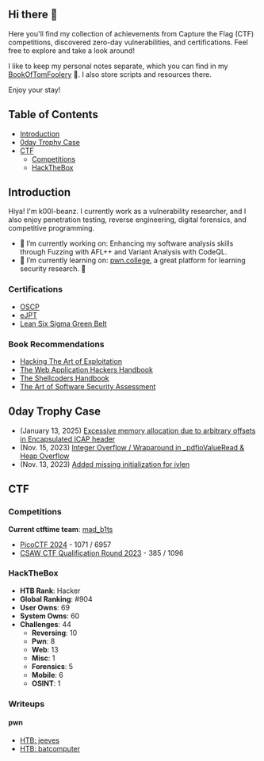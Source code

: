 ## Hi there 👋

Here you'll find my collection of achievements from Capture the Flag (CTF) competitions, discovered zero-day vulnerabilities, and certifications. Feel free to explore and take a look around!

I like to keep my personal notes separate, which you can find in my [BookOfTomFoolery](https://github.com/k00l-beanz/BookOfTomFoolery) 📓. I also store scripts and resources there.

Enjoy your stay!

## Table of Contents

- [Introduction](#introduction)
- [0day Trophy Case](#0day-trophy-case)
- [CTF](#ctf)
    - [Competitions](#competitions)
    - [HackTheBox](#hackthebox)


## Introduction

Hiya! I'm k00l-beanz. I currently work as a vulnerability researcher, and I also enjoy penetration testing, reverse engineering, digital forensics, and competitive programming.

- 🔭 I’m currently working on: Enhancing my software analysis skills through Fuzzing with AFL++ and Variant Analysis with CodeQL.
- 🌱 I’m currently learning on: [pwn.college](https://pwn.college/), a great platform for learning security research. 🐐

### Certifications

- [OSCP](https://www.credential.net/761349db-33ba-46a1-a308-b60dba5dae5a#gs.com4px)
- [eJPT](https://certs.ine.com/4f437ccd-9df1-40fc-bf0a-9909b2260aa8#gs.cq9mqd)
- [Lean Six Sigma Green Belt](https://pdf.credential.net/i3lpo3iv.pdf)

### Book Recommendations

- [Hacking The Art of Exploitation](https://repo.zenk-security.com/Magazine%20E-book/Hacking-%20The%20Art%20of%20Exploitation%20(2nd%20ed.%202008)%20-%20Erickson.pdf)
- [The Web Application Hackers Handbook](https://edu.anarcho-copy.org/Against%20Security%20-%20Self%20Security/Dafydd%20Stuttard,%20Marcus%20Pinto%20-%20The%20web%20application%20hacker%27s%20handbook_%20finding%20and%20exploiting%20security%20flaws-Wiley%20(2011).pdf)
- [The Shellcoders Handbook](https://github.com/hankinghu/books-1/blob/master/IT/%E4%BF%A1%E6%81%AF%E5%AE%89%E5%85%A8/%E5%85%A5%E4%BE%B5%E4%B8%8E%E6%B8%97%E9%80%8F%E6%B5%8B%E8%AF%95/The%20Shellcoder's%20Handbook%E2%80%94%E2%80%94Discovering%20and%20Exploiting%20Security%20Holes%402007%20(%E7%AC%AC2%E7%89%88).pdf)
- [The Art of Software Security Assessment](https://repo.zenk-security.com/Techniques%20d.attaques%20%20.%20%20Failles/The%20Art%20of%20Software%20Security%20Assessment%20-%20Identifying%20and%20Preventing%20Software%20Vulnerabilities.pdf) 


## 0day Trophy Case

- (January 13, 2025) [Excessive memory allocation due to arbitrary offsets in Encapsulated ICAP header](https://github.com/go-icap/icap/issues/5)
- (Nov. 15, 2023) [Integer Overflow / Wraparound in _pdfioValueRead & Heap Overflow](https://github.com/michaelrsweet/pdfio/issues/52)
- (Nov. 13, 2023) [Added missing initialization for ivlen](https://github.com/michaelrsweet/pdfio/pull/51)

## CTF

### Competitions

**Current ctftime team**: [mad_b1ts](https://ctftime.org/team/237978)

- [PicoCTF 2024](https://play.picoctf.org/participants/78935) - 1071 / 6957
- [CSAW CTF Qualification Round 2023](https://ctftime.org/event/2087) - 385 / 1096

### HackTheBox

- **HTB Rank**: Hacker
- **Global Ranking**: #904
- **User Owns**: 69
- **System Owns**: 60
- **Challenges**: 44
    - **Reversing**: 10
    - **Pwn**: 8
    - **Web**: 13
    - **Misc**: 1
    - **Forensics**: 5
    - **Mobile**: 6
    - **OSINT**: 1

### Writeups

#### pwn

- [HTB: jeeves](hackthebox/challenges/pwn/jeeves/README.md)
- [HTB: batcomputer](hackthebox/challenges/pwn/batcomputer/README.md)